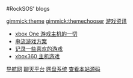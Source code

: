 #RockSOS' blogs

<!--
  -- Default theme
  -- (Read: http://dynalon.github.io/mdwiki/#!customizing.md#Theme_chooser)
  -- [gimmick:theme](flatly)
-->

[gimmick:theme](flatly)
[gimmick:themechooser](切换显示模板)
[游戏资讯]()

  * [xbox One 游戏主机的一切](blog/3games/xbox1s.md)  
  * [串流游戏方案](blog/3games/streamgame.md)
  * [记录一些喜欢的游戏](blog/3games/like-games.md)
  * [xbox360 主机游戏](blog/3games/xbox360.md)  

[导航网](https://yfwow.xyz)
[聊天平台](https://rock.wows.today)
[网盘系统](https://wp.moshoubot.com)
[查看本站源码](https://github.com/rockersos/rockersos.github.io)

<!--
[gimmick:Disqus](limin-mblogs)
-->

